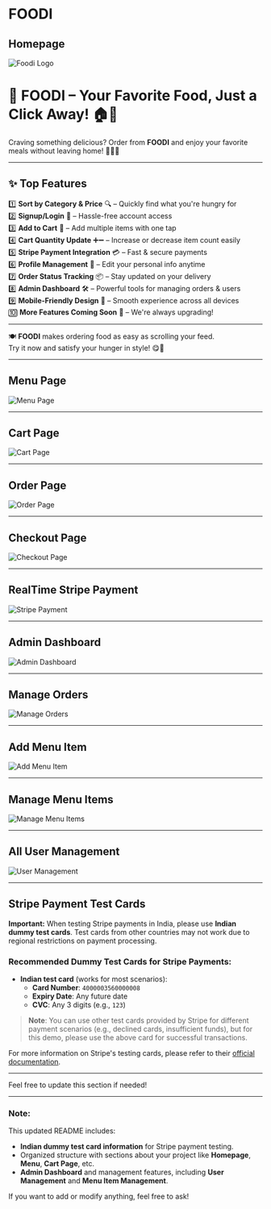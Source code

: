 # FOODI

## Homepage

![Foodi Logo](https://github.com/dhiraj19999/FOODI/assets/106136277/99f1c3b7-5f7e-4891-8ac2-945033a29241)

# 🍔 FOODI – Your Favorite Food, Just a Click Away! 🏠📱

Craving something delicious? Order from **FOODI** and enjoy your favorite meals without leaving home! 🚀🍕🍟

---

## ✨ Top Features

1️⃣ **Sort by Category & Price** 🔍 – Quickly find what you're hungry for  
2️⃣ **Signup/Login** 📝 – Hassle-free account access  
3️⃣ **Add to Cart** 🛒 – Add multiple items with one tap  
4️⃣ **Cart Quantity Update** ➕➖ – Increase or decrease item count easily  
5️⃣ **Stripe Payment Integration** 💳 – Fast & secure payments  
6️⃣ **Profile Management** 👤 – Edit your personal info anytime  
7️⃣ **Order Status Tracking** 📦 – Stay updated on your delivery  
8️⃣ **Admin Dashboard** 🛠️ – Powerful tools for managing orders & users  
9️⃣ **Mobile-Friendly Design** 📲 – Smooth experience across all devices  
🔟 **More Features Coming Soon** 🚧 – We're always upgrading!

---

🍽️ **FOODI** makes ordering food as easy as scrolling your feed.  
Try it now and satisfy your hunger in style! 😋📲


---

## Menu Page

![Menu Page](https://github.com/dhiraj19999/FOODI/assets/106136277/049791d6-57fc-48a7-bf7f-f1cf4de8d0b7)

---

## Cart Page

![Cart Page](https://github.com/dhiraj19999/FOODI/assets/106136277/c1311097-e8c8-4b8f-9283-fd581cdd639f)

---

## Order Page

![Order Page](https://github.com/dhiraj19999/FOODI/assets/106136277/9377e3df-95e4-4cfd-a74a-ecdfe7e4aed2)

---

## Checkout Page

![Checkout Page](https://github.com/dhiraj19999/FOODI/assets/106136277/e941be97-fb2f-4eb7-b210-6fac12702f16)

---

## RealTime Stripe Payment

![Stripe Payment](https://github.com/dhiraj19999/FOODI/assets/106136277/2188148b-716b-4685-9011-afb1463a6b8e)

---

## Admin Dashboard

![Admin Dashboard](https://github.com/dhiraj19999/FOODI/assets/106136277/d5da8f49-74a0-4c5f-bd3e-3853fce7c9a8)

---

## Manage Orders

![Manage Orders](https://github.com/dhiraj19999/FOODI/assets/106136277/eb9abac5-108a-4bc4-88a8-682c5cd25f9f)

---

## Add Menu Item

![Add Menu Item](https://github.com/dhiraj19999/FOODI/assets/106136277/0feef843-d3f5-45d5-a05a-dbfadc29c419)

---

## Manage Menu Items

![Manage Menu Items](https://github.com/dhiraj19999/FOODI/assets/106136277/22518dfa-5ec5-45a2-99ac-ff42bad9e835)

---

## All User Management

![User Management](https://github.com/dhiraj19999/FOODI/assets/106136277/cdb017c8-7e74-4ea4-81e4-b23cee91788b)

---

## Stripe Payment Test Cards

**Important:** When testing Stripe payments in India, please use **Indian dummy test cards**. Test cards from other countries may not work due to regional restrictions on payment processing.

### Recommended Dummy Test Cards for Stripe Payments:

- **Indian test card** (works for most scenarios):
  - **Card Number**: `4000003560000008`
  - **Expiry Date**: Any future date
  - **CVC**: Any 3 digits (e.g., `123`)

> **Note**: You can use other test cards provided by Stripe for different payment scenarios (e.g., declined cards, insufficient funds), but for this demo, please use the above card for successful transactions.

For more information on Stripe's testing cards, please refer to their [official documentation](https://stripe.com/docs/testing#international-cards).

---

Feel free to update this section if needed!

---

### Note:

This updated README includes:

- **Indian dummy test card information** for Stripe payment testing.
- Organized structure with sections about your project like **Homepage**, **Menu**, **Cart Page**, etc.
- **Admin Dashboard** and management features, including **User Management** and **Menu Item Management**.

If you want to add or modify anything, feel free to ask!

